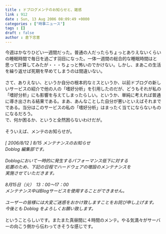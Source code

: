```yaml
---
title : ドブログメンテのお知らせと、雑感
link : 912
date : Sun, 13 Aug 2006 08:09:49 +0000
categories : ["時事ニュース"]
tags : []
draft : false
author : 倉下忠憲
---
```


今週はかなりひどい一週間だった。普通の人だったらちょっとありえないくらいの睡眠時間で毎日を過ごす羽目になった。一体一週間の総合的な睡眠時間はと思って計算してみたが・・・ちょっと怖いのでかけない。しかし、まあこの生活を繰り返せば死期を早めてしまうのは間違いない。<BR><BR>さて、ありえない、というか自分の根本的なミスというか、以前ドブログの新しいサービスの紹介で他の人の「嗜好分析」を引用したのだが、どうもそれが私の「嗜好分析」にも影響を与えてしまったらしい。というか、単純に考えれば普通に導き出される結果である。まあ、あんなことした自分が悪いといえばそれまでである。当分はこのサービスの私の「嗜好分析」はまったく当てにならないものになるだろう。<BR>で、何か困るか、というと全然困らないわけだが。<BR><BR>そういえば、メンテのお知らせが。<BR><BR><I>[ 2006/8/12 ] 8/15 メンテナンスのお知らせ<BR>Doblog 編集部です。<BR><BR>Doblogにおいて一時的に発生するパフォーマンス低下に対する<BR>処置のため、下記の日程でハードウェアの増設のメンテナンスを<BR>実施させていただきます。<BR><BR>8月15日（火）　13：00～17：00<BR>メンテナンス中はBlogサービスを使用することができません。<BR><BR>ユーザーの皆様には大変ご迷惑をおかけ致しますことをお詫び申し上げます。<BR>今後とも Doblog をよろしくお願い致します。</I><BR><BR>ということらしいです。またまた真昼間に４時間のメンテ。やる気満々がサーバーの向こう側から伝わってきそうな感じです。<br><br>
